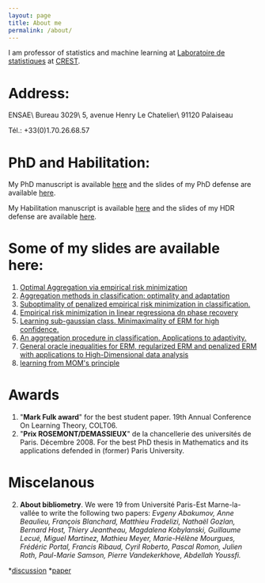 ```yaml
---
layout: page
title: About me
permalink: /about/
---
```


I am professor of statistics and machine learning at [Laboratoire de statistiques](http://www.crest.fr/index.php?option=com_content&view=article&id=58&Itemid=104) at [CREST](http://www.crest.fr).
 



# Address:
ENSAE\\
Bureau 3029\\
5, avenue Henry Le Chatelier\\
91120 Palaiseau

Tél.: +33(0)1.70.26.68.57

# PhD and Habilitation:
My PhD manuscript is available [here](/assets/These-Guillaume-Lecue.pdf) and the slides of my PhD defense are available [here](/assets/soutenanceTheseVersionFinale.pdf).

My Habilitation manuscript is available [here](/assets/HDR.pdf) and the slides of my HDR defense are available [here](/assets/HDR-Presentation.pdf).

# Some of my slides are available here:
1. [Optimal Aggregation via empirical risk minimization](/assets/PresentationGottingem.pdf)
2. [Aggregation methods in classification: optimality and adaptation](/assets/PresentationLisboa07.pdf)
3. [Suboptimality of penalized empirical risk minimization in classification.](/assets/PresentationCOLT07.pdf)
4. [Empirical risk minimization in linear regressiona dn phase recovery](/assets/expose-LM15.pdf)
5. [Learning sub-gaussian class. Minimaximality of ERM for high confidence.](/assets/Learning-subgaussian-class.pdf)
6. [An aggregation procedure in classification. Applications to adaptivity.](/assets/PresentationPittsburgh2006.pdf)
7. [General oracle inequalities for ERM, regularized ERM and penalized ERM with applications to High-Dimensional data analysis](/assets/Princeton-05-12.pdf)
8. [learning from MOM's principle](/assets/lecue_MOM_cirm.pdf)


# Awards
1. "**Mark Fulk award**" for the best student paper. 19th Annual Conference On Learning Theory, COLT06.
2. "**Prix ROSEMONT/DEMASSIEUX**"  de la chancellerie des universités de Paris. Décembre 2008. For the best PhD thesis in Mathematics and its applications defended in (former) Paris University.

# Miscelanous
<!-- 1. My [ha-index](https://www.irif.univ-paris-diderot.fr/~haberm//haindex.html) is 92; which is "too good" according to the official ha-index webpage. But it looks like there is no good explanation for the perfect interval [80, 85].  -->
2. **About bibliometry**. We were 19 from Université Paris-Est Marne-la-vallée to write the following two papers: *Evgeny Abakumov, Anne Beaulieu, François Blanchard, Matthieu Fradelizi, Nathaël Gozlan, Bernard Host, Thiery Jeantheau, Magdalena Kobylanski, Guillaume Lecué, Miguel Martinez, Mathieu Meyer, Marie-Hélène Mourgues, Frédéric Portal, Francis Ribaud, Cyril Roberto, Pascal Romon, Julien Roth, Paul-Marie Samson, Pierre Vandekerkhove, Abdellah Youssfi.*
  
*[discussion](/assets/bibliometrie-hal-arXiv.pdf)
*[paper](/assets/logsob-Lamplighter.pdf)



